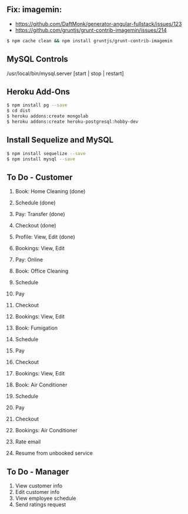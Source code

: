 ## Fix: imagemin:
* https://github.com/DaftMonk/generator-angular-fullstack/issues/123
* https://github.com/gruntjs/grunt-contrib-imagemin/issues/214
```sh
$ npm cache clean && npm install gruntjs/grunt-contrib-imagemin
```

## MySQL Controls
/usr/local/bin/mysql.server [start | stop | restart]


## Heroku Add-Ons
```sh
$ npm install pg --save
$ cd dist
$ heroku addons:create mongolab
$ heroku addons:create heroku-postgresql:hobby-dev
```

## Install Sequelize and MySQL
```sh
$ npm install sequelize --save
$ npm install mysql --save 
```


## To Do - Customer
1. Book: Home Cleaning (done)
2. Schedule (done)
3. Pay: Transfer (done)
4. Checkout (done)
5. Profile: View, Edit (done)
6. Bookings: View, Edit

7. Pay: Online

8. Book: Office Cleaning
9. Schedule
10. Pay
11. Checkout
12. Bookings: View, Edit

13. Book: Fumigation
14. Schedule
15. Pay
16. Checkout
17. Bookings: View, Edit

18. Book: Air Conditioner
19. Schedule
20. Pay
21. Checkout
22. Bookings: Air Conditioner

23. Rate email
24. Resume from unbooked service

## To Do - Manager
1. View customer info
2. Edit customer info
3. View employee schedule
4. Send ratings request
